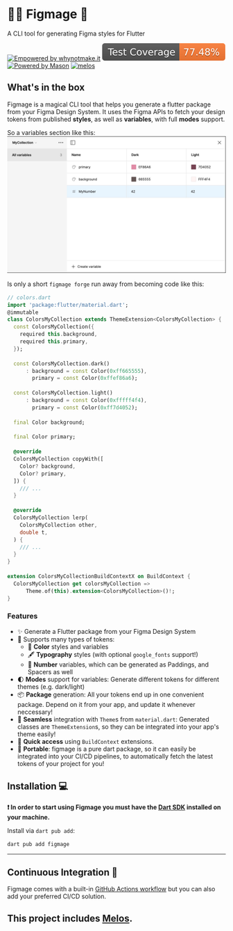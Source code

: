 # 🧙‍♂️ Figmage 🧙
A CLI tool for generating Figma styles for Flutter

[![Empowered by whynotmake.it][wnmi_badge]](https://whynotmake.it)
![Coverage Badge](./coverage-total.svg)
[![Powered by Mason](https://img.shields.io/endpoint?url=https%3A%2F%2Ftinyurl.com%2Fmason-badge)](https://github.com/felangel/mason)
[![melos](https://img.shields.io/badge/maintained%20with-melos-f700ff.svg)](https://github.com/invertase/melos)


## What's in the box
Figmage is a magical CLI tool that helps you generate a flutter package from your Figma Design System. It uses the Figma APIs to fetch your design tokens from published **styles**, as well as **variables**, with full **modes** support.

So a variables section like this:
![Example Screenshot of a Variables Section](doc/example_variables.jpg)

Is only a short `figmage forge` run away from becoming code like this:

```dart
// colors.dart
import 'package:flutter/material.dart';
@immutable
class ColorsMyCollection extends ThemeExtension<ColorsMyCollection> {
  const ColorsMyCollection({
    required this.background,
    required this.primary,
  });

  const ColorsMyCollection.dark()
      : background = const Color(0xff665555),
        primary = const Color(0xffef86a6);

  const ColorsMyCollection.light()
      : background = const Color(0xfffff4f4),
        primary = const Color(0xff7d4052);

  final Color background;

  final Color primary;

  @override
  ColorsMyCollection copyWith([
    Color? background,
    Color? primary,
  ]) {
    /// ...
  }

  @override
  ColorsMyCollection lerp(
    ColorsMyCollection other,
    double t,
  ) {
    /// ...
  } 
}

extension ColorsMyCollectionBuildContextX on BuildContext {
  ColorsMyCollection get colorsMyCollection =>
      Theme.of(this).extension<ColorsMyCollection>()!;
}
```

### Features
- ✨ Generate a Flutter package from your Figma Design System
- 🎨 Supports many types of tokens:
  - 🌈 **Color** styles and variables
  - 🖋️ **Typography** styles (with optional `google_fonts` support!)
  - 🔢 **Number** variables, which can be generated as Paddings, and Spacers as well
- 🌓 **Modes** support for variables: Generate different tokens for different themes (e.g. dark/light)
- 📦 **Package** generation: All your tokens end up in one convenient package. Depend on it from your app, and update it whenever neccessary!
- 🤝 **Seamless** integration with `Theme`s from `material.dart`: Generated classes are `ThemeExtension`s, so they can be integrated into your app's theme easily!
- 🎯 **Quick access** using `BuildContext` extensions.
- 🔮 **Portable**: figmage is a pure dart package, so it can easily be integrated into your CI/CD pipelines, to automatically fetch the latest tokens of your project for you!


## Installation 💻

**❗ In order to start using Figmage you must have the [Dart SDK][dart_install_link] installed on your machine.**

Install via `dart pub add`:

```sh
dart pub add figmage
```

---

## Continuous Integration 🤖

Figmage comes with a built-in [GitHub Actions workflow][github_actions_link] but you can also add your preferred CI/CD solution.

This project includes [Melos](https://github.com/invertase/melos).
---


[dart_install_link]: https://dart.dev/get-dart
[github_actions_link]: https://docs.github.com/en/actions/learn-github-actions
[license_badge]: https://img.shields.io/badge/license-MIT-blue.svg
[license_link]: https://opensource.org/licenses/MIT
[mason_link]: https://github.com/felangel/mason
[very_good_ventures_link]: https://verygood.ventures
[wnmi_badge]:
  https://img.shields.io/badge/empowered_by-whynotmake.it-black?logo=data%3Aimage%2Fpng%3Bbase64%2CiVBORw0KGgoAAAANSUhEUgAAAJYAAACWCAYAAAA8AXHiAAAACXBIWXMAAAsTAAALEwEAmpwYAAAAAXNSR0IArs4c6QAAAARnQU1BAACxjwv8YQUAAAe2SURBVHgB7Z2BlaM2EIbHqWBLoITtIE4HlwpMKthNBSYV5DpYXwWXVOB0cNcB6WC3g4l44Lw5kECCEUjwf%2B%2Fx%2FNaGGYG%2BNQLGQAQAAAAAAAAAAAAAAAAAAAAAAAAAAAAAAAAAAAAAAHAgTpQgzHw2L0X35%2FfT6fSdVsDkfTIvL2Y6m%2BnZTM3fH00bzPTFtONGID9Mx76Y6Z2H1GYqKCIm%2FidH7lXbAZQxHXblaS4UAc%2FcDxr5ngmkT2DHqsoVmBty5YKjY5uOezPTV44oF7ulqrgdbzXzPJvpBrkyYkSqZzFPyRHkGpGqdMxfTbUVJICPVGJeVblCpRLLQa6UCZFKLKMi11ypxPKQK0XmSCWWXSTXUqlEHMiVEkukEjFmyaUllYgHuVJAQyoRK0gubalEXJdcTwTioymViOklVyypRHybXBWBuMSQSsR2yfWp%2B%2FwlplSiHZ978b8RiEdMqUSO0pVjDam6NhSW%2FG8xch2esQ4nZUZyRZdqJP%2BDmjGg16PboNGlEvkqHueVIsDtt1U9kRtHixqYjXi2bNyoG9aRU1KQMp5SHVKunygORe%2Fvv1co1vt54vOSFOlEvdNwXW9m%2BtVMX3rvN6cg7keSSx0ejjnuFBH2L33RqopwfVNVvflwElUTth%2BRrV2kd%2BcIcvlKJeaHXJo4OnatIr2y%2BzzoDL1HviCpxHKQSwt2D6ZjF%2BmVvfm0qiJmSSWWh1xaMCdTpLe0KmKRVCIO5NKC0ynSm1sVoSKViAe5tOB0ivRCqyJUpRJxXXIVBMLgdIr0fKsiokgl4tvk%2BkwgHOZkivRc7XjtPj%2FHlEq0oy%2FXO4F5MCdTpOdqh4uKImDLw%2B0tBkAozMkU6fnKVVEEeFhuI6kZA%2FpwRjr1yu2u6E%2BOKJVHOx68UQRM3CczfZvIjaPFOXD47qikCEy040zKeEoFuZbA%2FnKVFJGRdlSkyIhUzXvN%2BOrGkEsHbm8hVPNGUol2qJxvG4k%2FJtWTmA8nUbXglcZUHu2IdRnKSyoxP%2BRaCkc%2B%2BpvRHu3LUEFSieUg11xSk0q0S%2Bsy1CypxPKQK5RUpXqwVK6lUok4kMuX1KV6MFcuLalEPMg1RS5SPeDwy1CqUom4qIpwkZtUD9j%2FMlQUqUR8m1xRf6ySPOy%2BNlZSBvB0VURUqUQ7BlURmvGzw7HRS8qIEblc94hXlUq0o%2B7lufARx1ts%2F0lYSRnC0z%2FnjypV14YxkQs6CmZlX3sb4C%2FKFG53eVNPsYgp1XUi93GOFnl4D6koN%2BlYCx6vTthSqiTkinXvBhv9Df1BK8BtbVdzkbugdWjuUfHL6XRSX79GKvNS9d5u8tzM1N8DHONeETwsBykpMvzjQLvWkovdR7drf1PVcp34iCdRNxLrPtYRM2M%2Bsb3EZ1OpxLzHkmsjsSrfDvGMt8p5ql7Oa%2Bg6HEquLcRy5J3sGEecLKQSyx5Drq3EcuT27qBu%2BaykEjH2L9eWYjnye3VUrlKJWPu%2BcL21WI42jHZY7lKJmPu9cJ2CWI52WDuO21MK2UslYtvkyv%2FCNQ8P%2FUvaCIdc3LXxrXt934tUIsc9lT5QoeusPmfakBG5XGQtVZenf1mtolxxSFVTAgTIlb1UXa5qF2K5pOKEjkg85Kr3IFWX797L9YlyY%2B2NtoQJuc4UgQ2kerHkKygn2H6RNtpG02BErpKU2UCqiyVffqcbeLgLjLbRNGGlyz8TOa6xc%2FTyXdhOQbnBw%2FM%2FJWVCTLkSkirPIkvLimR1Ii6GXAlJVVGu9NeEMkRTLkilBA8L4c6UIRpyQSpFLB2S7QXPJXJBKmXY%2FoCmKDeJXYM5ckGqSLD9sXKHkAtSRYTdjwzZtVyQagUOJtdXtn9LQ6oYHEguhlQrc1C5aki1AgeUK8plE0hl4WByqYs1IhVuF3kguWrWrYq48DQqT9DIFsgVHPvC%2FkAuhlw%2BMS8OgZrSpDvksgC5JmNdHOJUYp5XyGUBcjljXHhCKjFvCbksQK7Bshf2lEosA7lsQK7%2Fl7lwoFRiWZtcOBVxdLlY4eSnQ67PdHSOKpeGVCJWf0D%2FTuBwclXsfrpsRTPh4U1NCgKHr4pYJFWXq4ZYDvYmF%2Fs90WKxVF2uGmKNsEO5pr61KlIAYnmwJ7kmxKpICYjlyV7kcqyDqlSOPAUBO7nLxfZbCTWo%2F%2B4SYgWSq1w8XvryjZSBWDPITS7eoEgPYs0kF7l4vJw4mlwQawGpyzUiVcX2RxmryQWxFpKqXOxXpFfGkgtiKZCaXJxAkR4Pd7X5P4ViC1KQi9tLNldfqcRyLrlm%2FYTM0oaaVuZEO4Lbr%2FvmnFDR%2B%2Bh2Op1%2BowC6%2F%2FCrmULuhV443v%2FD5K9oPF9pXmz%2FBB8U9vzsJxo%2Bfzt4%2FUEPjW%2BukRhzqALylqxPzRhf6cAL5GI9qZoxTvCTH7iVy6cCwoea9%2F4U%2B7XhGXKxjlQ1t6cTZg%2BWu3bceL5g70vbsJRdjbH68MiYy0y%2Fm3HHh8e8X8xUkQcm3r%2BkTCdHiCAfcr1AJNj9LdS899b9Z98d%2F%2Fk3AsAFz9vF3QiAKQLlws%2BlQBjdrs8lWHOjjfye4Zcgux68j8Ht0zKaQ%2FFmYNwMdr%2BbQe8%2FBAAAAAAAAAAAAAAAAAAAAAAAAAAAAAAAAAAAAAAAAAAASfAfQWaAgS7EyI8AAAAASUVORK5CYII%3D